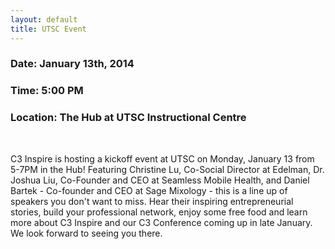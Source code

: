```yaml
---
layout: default
title: UTSC Event
---
```

<div class="text-center">
	<h3>Date: January 13th, 2014</h3>
	<h3>Time: 5:00 PM</h3>
	<h3>Location: The Hub at UTSC Instructional Centre</h3>
</div>
<br>
<p class="lead">C3 Inspire is hosting a kickoff event at UTSC on Monday, January 13 from 5-7PM in the Hub! Featuring Christine Lu, Co-Social Director at Edelman, Dr. Joshua Liu, Co-Founder and CEO at Seamless Mobile Health, and Daniel Bartek - Co-founder and CEO at Sage Mixology - this is a line up of speakers you don't want to miss. Hear their inspiring entrepreneurial stories, build your professional network, enjoy some free food and learn more about C3 Inspire and our C3 Conference coming up in late January. We look forward to seeing you there.</p>
